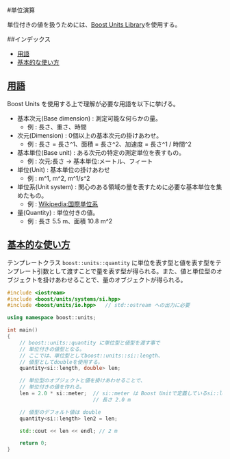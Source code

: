 #単位演算

単位付きの値を扱うためには、[Boost Units Library](http://www.boost.org/doc/libs/release/doc/html/boost_units.html)を使用する。

##インデックス

- [用語](#term)
- [基本的な使い方](#basic-usage)

## <a name="term" href="#term">用語</a>

Boost Units を使用する上で理解が必要な用語を以下に挙げる。

* 基本次元(Base dimension) : 測定可能な何らかの量。
	* 例 : 長さ、重さ、時間
* 次元(Dimension) : 0個以上の基本次元の掛けあわせ。
	* 例 : 長さ = 長さ^1、面積 = 長さ^2、加速度 = 長さ^1 / 時間^2
* 基本単位(Base unit) : ある次元の特定の測定単位を表すもの。
	* 例 : 次元:長さ -> 基本単位:メートル、フィート
* 単位(Unit) : 基本単位の掛けあわせ
	* 例 : m^1, m^2, m^1/s^2
* 単位系(Unit system) : 関心のある領域の量を表すために必要な基本単位を集めたもの。
	* 例 : [Wikipedia:国際単位系](https://ja.wikipedia.org/wiki/国際単位系) 
* 量(Quantity) : 単位付きの値。
	* 例 : 長さ 5.5 m、面積 10.8 m^2 

## <a name="basic-usage" href="#basic-usage">基本的な使い方</a>

テンプレートクラス `boost::units::quantity` に単位を表す型と値を表す型をテンプレート引数として渡すことで量を表す型が得られる。また、値と単位型のオブジェクトを掛けあわせることで、量のオブジェクトが得られる。

```cpp
#include <iostream>
#include <boost/units/systems/si.hpp>
#include <boost/units/io.hpp>	// std::ostream への出力に必要 

using namespace boost::units;

int main()
{
	// boost::units::quantity に単位型と値型を渡す事で
	// 単位付きの値型となる。
	// ここでは、単位型としてboost::units::si::length、
	// 値型としてdoubleを使用する。
	quantity<si::length, double> len;

	// 単位型のオブジェクトと値を掛けあわせることで、
	// 単位付きの値を作れる。
	len = 2.0 * si::meter; 	// si::meter は Boost Unitで定義しているsi::length 型のオブジェクト。 
							// 長さ 2.0 m

	// 値型のデフォルト値は double
	quantity<si::length> len2 = len; 

	std::cout << len << endl; // 2 m

    return 0;
}
```

